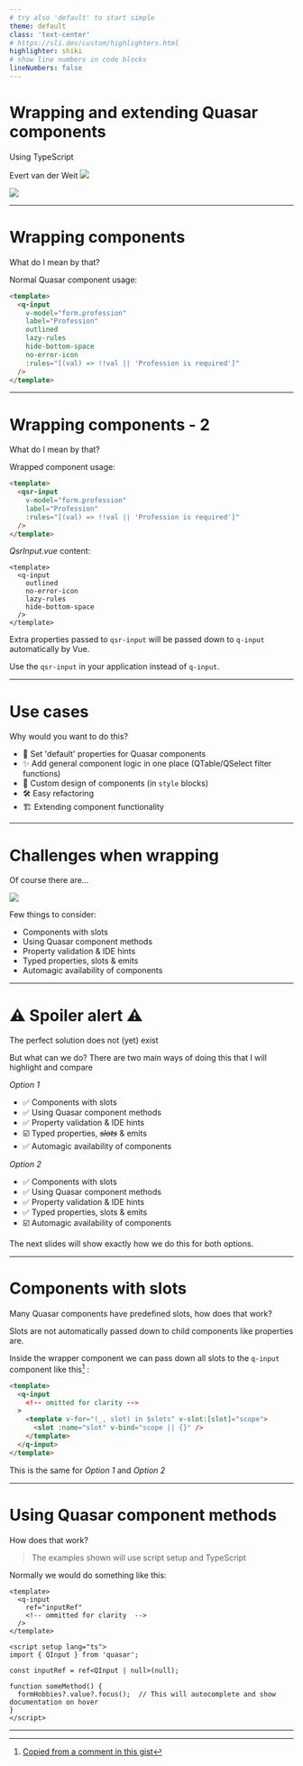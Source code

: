 ```yaml
---
# try also 'default' to start simple
theme: default
class: 'text-center'
# https://sli.dev/custom/highlighters.html
highlighter: shiki
# show line numbers in code blocks
lineNumbers: false
---
```


# Wrapping and extending Quasar components

Using TypeScript

<div class="p-8">
   Evert van der Weit
  <img src="/evert.png" class="w-10 ml-5 h-10 rounded-full object-cover inline" />
</div>

<img
  class="absolute bottom-9 right-9 w-50"
  src="https://cdn.quasar.dev/logo-v2/svg/logo-horizontal-dark.svg"
/>

<!--
- Welcome

-->

---

# Wrapping components

What do I mean by that?

<v-click>

Normal Quasar component usage:

</v-click>

<v-click>

```html {all|5-8|all}
<template>
  <q-input
    v-model="form.profession"
    label="Profession"
    outlined
    lazy-rules
    hide-bottom-space
    no-error-icon
    :rules="[(val) => !!val || 'Profession is required']"
  />
</template>
```

</v-click>

---

# Wrapping components - 2

What do I mean by that?

<div grid="~ cols-2 gap-4">
<div>

Wrapped component usage:

```html {all|2}
<template>
  <qsr-input
    v-model="form.profession"
    label="Profession"
    :rules="[(val) => !!val || 'Profession is required']"
  />
</template>
```

</div>

<div v-click>

*QsrInput.vue* content:

```vue
<template>
  <q-input
    outlined
    no-error-icon
    lazy-rules
    hide-bottom-space
  />
</template>
```
</div>

</div>

<v-click>

Extra properties passed to `qsr-input` will be passed down to `q-input` automatically by Vue.

Use the `qsr-input` in your application instead of `q-input`.

</v-click>

---

# Use cases

Why would you want to do this?

<v-clicks>

- 🙌 Set 'default' properties for Quasar components
- ✨ Add general component logic in one place (QTable/QSelect filter functions)
- 🤩 Custom design of components (in `style` blocks)
- 🛠️ Easy refactoring
- 🏗️ Extending component functionality

</v-clicks>

---

# Challenges when wrapping

Of course there are...

<img v-click class="inline w-40" src="https://media2.giphy.com/media/9Y5BbDSkSTiY8/200.webp?cid=ecf05e47wvctsywa9hev86huxm3cipt0mnox74hutdf39azh&rid=200.webp&ct=g" />


<v-click>

Few things to consider:

- Components with slots
- Using Quasar component methods
- Property validation & IDE hints
- Typed properties, slots & emits
- Automagic availability of components

</v-click>

---

# ⚠️ Spoiler alert ⚠️

The perfect solution does not (yet) exist

But what can we do? There are two main ways of doing this that I will highlight and compare

<div grid="~ cols-2 gap-4" class="mb-10">

<div v-click>

*Option 1*

- ✅ Components with slots
- ✅ Using Quasar component methods
- ✅ Property validation & IDE hints
- ☑️ Typed properties, <s>*slots*</s> & emits
- ✅ Automagic availability of components

</div>

<div v-click>

*Option 2*

- ✅ Components with slots
- ✅ Using Quasar component methods
- ✅ Property validation & IDE hints
- ✅ Typed properties, slots & emits
- ☑️ Automagic availability of components

</div>

</div>

<v-click>

The next slides will show exactly how we do this for both options.

</v-click>

---

# Components with slots
Many Quasar components have predefined slots, how does that work?

Slots are not automatically passed down to child components like properties are.

<div v-click>

Inside the wrapper component we can pass down all slots to the `q-input` component like this[^1] :

```html {5-7}
<template>
  <q-input
    <!-- omitted for clarity -->
  >
    <template v-for="(_, slot) in $slots" v-slot:[slot]="scope">
      <slot :name="slot" v-bind="scope || {}" />
    </template>
  </q-input>
</template>
```

This is the same for *Option 1* and *Option 2*

</div>

[^1]: [Copied from a comment in this gist](https://gist.github.com/loilo/73c55ed04917ecf5d682ec70a2a1b8e2)

<style>
.footnotes-sep {
  @apply mt-10 opacity-10;
}

.footnotes {
  @apply text-sm opacity-75;
}

.footnote-backref {
  display: none;
}
</style>
---

# Using Quasar component methods
How does that work?

> The examples shown will use script setup and TypeScript

Normally we would do something like this:

<div>

```vue {all|3,11,14}
<template>
  <q-input
    ref="inputRef"
    <!-- ommitted for clarity  -->
  />
</template>

<script setup lang="ts">
import { QInput } from 'quasar';

const inputRef = ref<QInput | null>(null);

function someMethod() {
  formHobbies?.value?.focus();  // This will autocomplete and show documentation on hover
}
</script>
```

<style>
.slidev-code {
  --slidev-code-line-height: 16px;
  --slidev-code-font-size: 12px;
}
</style>

</div>

---

